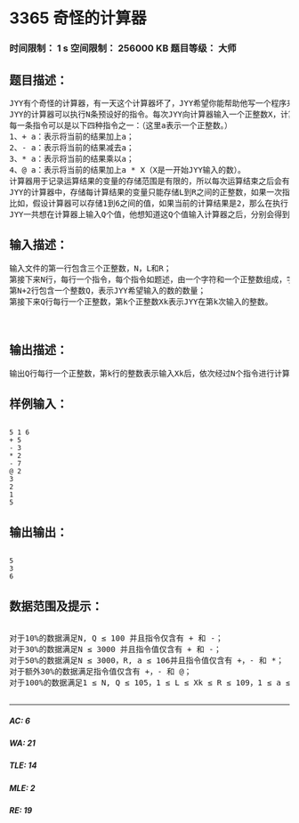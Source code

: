 # 3365 奇怪的计算器   
### 时间限制： 1 s     空间限制： 256000 KB     题目等级： 大师  
## 题目描述：  

<pre>
JYY有个奇怪的计算器，有一天这个计算器坏了，JYY希望你能帮助他写一个程序来模拟这个计算器的运算。 
JYY的计算器可以执行N条预设好的指令。每次JYY向计算器输入一个正整数X，计算器就会以X作为初始值，接着依次执行预设的N条指令，最后把最终得出的结果返回给JYY。 
每一条指令可以是以下四种指令之一：（这里a表示一个正整数。） 
1、+ a：表示将当前的结果加上a； 
2、- a：表示将当前的结果减去a； 
3、* a：表示将当前的结果乘以a； 
4、@ a：表示将当前的结果加上a * X（X是一开始JYY输入的数）。 
计算器用于记录运算结果的变量的存储范围是有限的，所以每次运算结束之后会有计算结果溢出的问题。 
JYY的计算器中，存储每计算结果的变量只能存储L到R之间的正整数，如果一次指令执行过后，计算结果超过了R，那么计算器就会自动把结果变成R，然后再以R作为当前结果继续进行之后的计算。同理，如果运算结果小于L，计算器也会把结果变成L，再接着计算。 
比如，假设计算器可以存储1到6之间的值，如果当前的计算结果是2，那么在执行 + 5 操作之后，存储结果的变量中的值将会是6。虽然2+5的实际结果是7，但是由于7超过了存储范围的上界，所以结果就被自动更正成了上界的大小，也就是6。 
JYY一共想在计算器上输入Q个值，他想知道这Q个值输入计算器之后，分别会得到什么结果呢？ 
</pre>
  
  
## 输入描述：  

<pre>
输入文件的第一行包含三个正整数，N，L和R； 
第接下来N行，每行一个指令，每个指令如题述，由一个字符和一个正整数组成，字符和正整数中间有一个空格隔开； 
第N+2行包含一个整数Q，表示JYY希望输入的数的数量；
第接下来Q行每行一个正整数，第k个正整数Xk表示JYY在第k次输入的整数。
  

</pre>
  
  
## 输出描述：  

<pre>
输出Q行每行一个正整数，第k行的整数表示输入Xk后，依次经过N个指令进行计算所得到的结果。 
</pre>
  
  
## 样例输入：  

<pre><code>
5 1 6 
+ 5 
- 3 
* 2 
- 7 
@ 2 
3 
2 
1 
5 
</code></pre>
  
  
## 输出输出：  

<pre><code>
5 
3 
6
</code></pre>
  
  
## 数据范围及提示：  

<pre>

对于10%的数据满足N, Q ≤ 100 并且指令仅含有 + 和 -； 
对于30%的数据满足N ≤ 3000 并且指令值仅含有 + 和 -； 
对于50%的数据满足N ≤ 3000，R, a ≤ 106并且指令值仅含有 +，- 和 *； 
对于额外30%的数据满足指令值仅含有 +，- 和 @； 
对于100%的数据满足1 ≤ N, Q ≤ 105，1 ≤ L ≤ Xk ≤ R ≤ 109，1 ≤ a ≤ 109。  

</pre>
  
  
***  

##### AC: 6  
##### WA: 21  
##### TLE: 14  
##### MLE: 2  
##### RE: 19  
